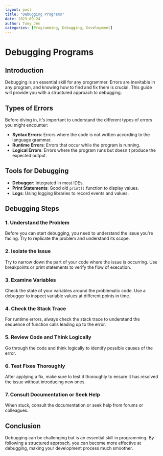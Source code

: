 ```yaml
---
layout: post
title: "Debugging Programs"
date: 2023-09-24
author: Tony Jen
categories: [Programming, Debugging, Development]
---
```


# Debugging Programs

## Introduction

Debugging is an essential skill for any programmer. Errors are inevitable in any program, and knowing how to find and fix them is crucial. This guide will provide you with a structured approach to debugging.

## Types of Errors

Before diving in, it's important to understand the different types of errors you might encounter:

- **Syntax Errors**: Errors where the code is not written according to the language grammar.
- **Runtime Errors**: Errors that occur while the program is running.
- **Logical Errors**: Errors where the program runs but doesn't produce the expected output.

## Tools for Debugging

- **Debugger**: Integrated in most IDEs.
- **Print Statements**: Good old `print()` function to display values.
- **Logs**: Using logging libraries to record events and values.

## Debugging Steps

### 1. Understand the Problem

Before you can start debugging, you need to understand the issue you're facing. Try to replicate the problem and understand its scope.

### 2. Isolate the Issue

Try to narrow down the part of your code where the issue is occurring. Use breakpoints or print statements to verify the flow of execution.

### 3. Examine Variables

Check the state of your variables around the problematic code. Use a debugger to inspect variable values at different points in time.

### 4. Check the Stack Trace

For runtime errors, always check the stack trace to understand the sequence of function calls leading up to the error.

### 5. Review Code and Think Logically

Go through the code and think logically to identify possible causes of the error.

### 6. Test Fixes Thoroughly

After applying a fix, make sure to test it thoroughly to ensure it has resolved the issue without introducing new ones.

### 7. Consult Documentation or Seek Help

When stuck, consult the documentation or seek help from forums or colleagues.

## Conclusion

Debugging can be challenging but is an essential skill in programming. By following a structured approach, you can become more effective at debugging, making your development process much smoother.

